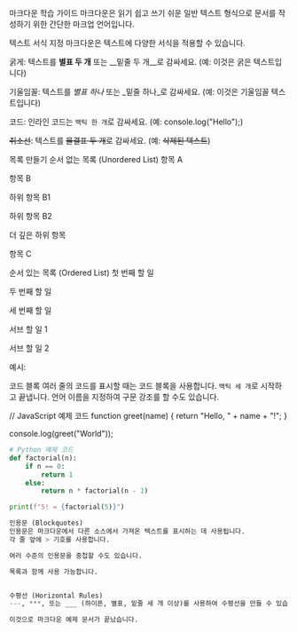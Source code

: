 마크다운 학습 가이드
마크다운은 읽기 쉽고 쓰기 쉬운 일반 텍스트 형식으로 문서를 작성하기 위한 간단한 마크업 언어입니다.

텍스트 서식 지정
마크다운은 텍스트에 다양한 서식을 적용할 수 있습니다.

굵게: 텍스트를 **별표 두 개** 또는 __밑줄 두 개__로 감싸세요. (예: 이것은 굵은 텍스트입니다)

기울임꼴: 텍스트를 *별표 하나* 또는 _밑줄 하나_로 감싸세요. (예: 이것은 기울임꼴 텍스트입니다)

코드: 인라인 코드는 `백틱 한 개`로 감싸세요. (예: console.log("Hello");)

~~취소선~~: 텍스트를 ~~물결표 두 개~~로 감싸세요. (예: ~~삭제된 텍스트~~)

목록 만들기
순서 없는 목록 (Unordered List)
항목 A

항목 B

하위 항목 B1

하위 항목 B2

더 깊은 하위 항목

항목 C

순서 있는 목록 (Ordered List)
첫 번째 할 일

두 번째 할 일

세 번째 할 일

서브 할 일 1

서브 할 일 2

예시:

코드 블록
여러 줄의 코드를 표시할 때는 코드 블록을 사용합니다. `백틱 세 개`로 시작하고 끝냅니다. 언어 이름을 지정하여 구문 강조를 할 수도 있습니다.

// JavaScript 예제 코드
function greet(name) {
    return "Hello, " + name + "!";
}

console.log(greet("World"));
```python
# Python 예제 코드
def factorial(n):
    if n == 0:
        return 1
    else:
        return n * factorial(n - 1)

print(f"5! = {factorial(5)}")

인용문 (Blockquotes)
인용문은 마크다운에서 다른 소스에서 가져온 텍스트를 표시하는 데 사용됩니다.
각 줄 앞에 > 기호를 사용합니다.

여러 수준의 인용문을 중첩할 수도 있습니다.

목록과 함께 사용 가능합니다.


수평선 (Horizontal Rules)
---, ***, 또는 ___ (하이픈, 별표, 밑줄 세 개 이상)를 사용하여 수평선을 만들 수 있습니다.

이것으로 마크다운 예제 문서가 끝났습니다.